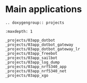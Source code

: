 Main applications
=================

```{eval-rst}
.. doxygengroup:: projects
```

```{toctree}
:maxdepth: 1

_projects/03app_dotbot
_projects/03app_dotbot_gateway
_projects/03app_dotbot_gateway_lr
_projects/03app_freebot
_projects/03app_sailbot
_projects/03app_log_dump
_projects/03app_nrf5340_app
_projects/03app_nrf5340_net
_projects/03app_xgo
```
